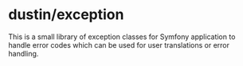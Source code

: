 # dustin/exception

This is a small library of exception classes for Symfony application to handle error codes which can be used for user translations or error handling.
